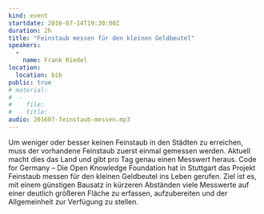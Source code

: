 ```yaml
---
kind: event
startdate: 2016-07-14T19:30:00Z
duration: 2h
title: "Feinstaub messen für den kleinen Geldbeutel"
speakers:
  -
    name: Frank Riedel
location:
  location: bib
public: true
# material:
#  -
#    file:
#    title:
audio: 201607-feinstaub-messen.mp3
---
```

Um weniger oder besser keinen Feinstaub in den Städten zu erreichen,
muss der vorhandene Feinstaub zuerst einmal gemessen werden. Aktuell
macht dies das Land und gibt pro Tag genau einen Messwert heraus. Code
for Germany – Die Open Knowledge Foundation hat in Stuttgart das Projekt
Feinstaub messen für den kleinen Geldbeutel ins Leben gerufen. Ziel ist
es, mit einem günstigen Bausatz in kürzeren Abständen viele Messwerte
auf einer deutlich größeren Fläche zu erfassen, aufzubereiten und der
Allgemeinheit zur Verfügung zu stellen.
